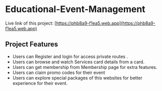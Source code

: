 # Educational-Event-Management

Live link of this project: [https://phb8a9-f1ea5.web.app](https://phb8a9-f1ea5.web.app)

## Project Features

- Users can Register and login for access private routes .
- Users can browse and watch Services card details from a card.
- Users can get membership from Membership page for extra features.
- Users can claim promo codes for their event 
- Users can explore special packages of this websites for better experience for their event.